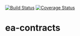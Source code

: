 [![Build Status](https://travis-ci.org/EtherAlerter/ea-contracts.svg?branch=master)](https://travis-ci.org/EtherAlerter/ea-contracts)
[![Coverage Status](https://coveralls.io/repos/github/EtherAlerter/ea-contracts/badge.svg?branch=master)](https://coveralls.io/github/EtherAlerter/ea-contracts?branch=master)

# ea-contracts
